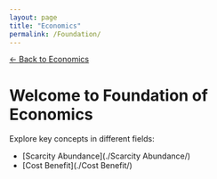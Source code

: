 ```yaml
---
layout: page
title: "Economics"
permalink: /Foundation/
---
```

<p><a href="../index.html">← Back to Economics</a></p>

# Welcome to Foundation of Economics

Explore key concepts in different fields:

- [Scarcity Abundance](./Scarcity Abundance/)
- [Cost Benefit](./Cost Benefit/)
